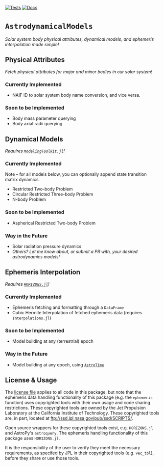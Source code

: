 [![Tests](https://github.com/cadojo/AstrodynamicalModels.jl/workflows/Tests/badge.svg)](https://github.com/cadojo/AstrodynamicalModels.jl/actions?query=workflow%3ATests)
[![Docs](https://github.com/cadojo/AstrodynamicalModels.jl/workflows/Documentation/badge.svg)](https://aperiodic.dev/AstrodynamicalModels.jl)


# `AstrodynamicalModels`
_Solar system body physical attributes, dynamical models, and ephemeris interpolation made simple!_

## Physical Attributes
_Fetch physical attributes for major and minor bodies in our solar system!_

### Currently Implemented

* NAIF ID to solar system body name conversion, and vice versa.

### Soon to be Implemented

* Body mass parameter querying
* Body axial radii querying

## Dynamical Models
_Requires [`ModelingToolkit.jl`](https://github.com/SciML/ModelingToolkit.jl)!_

### Currently Implemented

Note – for all models below, you can optionally append state transition matrix dynamics.

* Restricted Two-body Problem
* Circular Restricted Three-body Problem
* N-body Problem

### Soon to be Implemented

* Aspherical Restricted Two-body Problem

### Way in the Future

* Solar radiation pressure dynamics
* _Others? Let me know about, or submit a PR with, your desired astrodynamics models!_

## Ephemeris Interpolation
_Requires [`HORIZONS.jl`](https://github.com/PerezHz/HORIZONS.jl)!_

### Currently Implemented

* Ephemeris fetching and formatting through a `DataFrame` 
* Cubic Hermite Interpolation of fetched ephemeris data (requires `Interpolations.jl`)

### Soon to be Implemented

* Model building at any (terrestrial) epoch

### Way in the Future

* Model building at any epoch, using [`AstroTime`](https://github.com/JuliaAstro/AstroTime.jl)

## License & Usage

The [license file](LICENSE) applies to all code in this package, but note 
that the ephemeris data handling functionality of this package
(e.g. the `ephemeris` function) uses copyrighted tools with their 
own usage and code sharing restrictions. These copyrighted tools are 
owned by the Jet Propulsion Laboratory at the California Institute 
of Technology. These copyrighted tools are, in part, located at 
ftp://ssd.jpl.nasa.gov/pub/ssd/SCRIPTS/. 

Open source wrappers for these copyrighted tools exist, e.g. 
`HORIZONS.jl` and AstroPy's `astroquery`. The ephemeris handling 
functionality of this package uses `HORIZONS.jl`.

It is the responsibility of the user to verify they meet the necessary
requirements, as specifed by JPL in their copyrighted tools (e.g. `vec_tbl`), 
before they share or use those tools.
